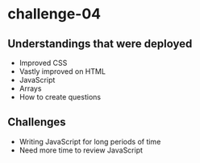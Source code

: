 # challenge-04

## Understandings that were deployed
- Improved CSS
- Vastly improved on HTML
- JavaScript
- Arrays
- How to create questions

## Challenges
- Writing JavaScript for long periods of time
- Need more time to review JavaScript
